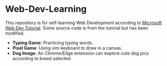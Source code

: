 # Web-Dev-Learning

This repository is for self-learning Web Development according to [Microsoft Web Dev Tutorial](https://microsoft.github.io/Web-Dev-For-Beginners/#/). Some source code is from the tutorial but has been modified.

- **Typing Game**: Practicing typing words.
- **Pixel Game**: Using vim keyboard to draw in a canvas.
- **Dog Image**: An Chrome/Edge extension can explore cute dog pics according to breed selected.
